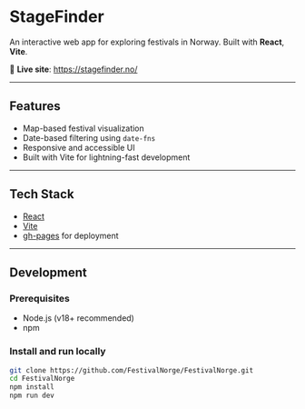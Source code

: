 # StageFinder

An interactive web app for exploring festivals in Norway. Built with **React**, **Vite**.

📍 **Live site**: https://stagefinder.no/

---

## Features

- Map-based festival visualization 
- Date-based filtering using `date-fns`
- Responsive and accessible UI
- Built with Vite for lightning-fast development

---

## Tech Stack

- [React](https://reactjs.org/)
- [Vite](https://vitejs.dev/)
- [gh-pages](https://www.npmjs.com/package/gh-pages) for deployment

---

## Development

### Prerequisites
- Node.js (v18+ recommended)
- npm

### Install and run locally

```bash
git clone https://github.com/FestivalNorge/FestivalNorge.git
cd FestivalNorge
npm install
npm run dev
